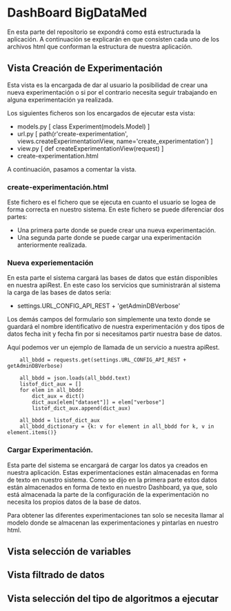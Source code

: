 # DashBoard BigDataMed
En esta parte del repositorio se expondrá como está estructurada la aplicación. A continuación se explicarán en que consisten cada uno de los archivos html que conforman la estructura de nuestra aplicación. 

## Vista Creación de Experimentación

Esta vista es la encargada de dar  al usuario la posibilidad de crear una nueva experimentación o si por el contrario necesita seguir trabajando en alguna experimentación ya realizada. 

Los siguientes ficheros son los encargados de ejecutar esta vista:

- models.py [ class Experiment(models.Model) ]
- url.py  [ path(r'create-experimentation', views.createExperimentationView, name='create_experimentation') ]
- view.py [ def createExperimentationView(request)  ]
- create-experimentation.html

A continuación, pasamos a comentar la vista. 

### create-experimentación.html
Este fichero es el fichero que se ejecuta en cuanto el usuario se logea de forma correcta en nuestro sistema. En este fichero se puede diferenciar dos partes:

- Una primera parte donde se puede crear una nueva experimentación.
- Una segunda parte donde se puede cargar una experimentación anteriormente realizada.

###  Nueva experiementación
En esta parte el sistema cargará las bases de datos que están disponibles en nuestra apiRest. En este caso los servicios que suministrarán al sistema  la carga de las bases de  datos sería:

- settings.URL_CONFIG_API_REST + 'getAdminDBVerbose'

Los demás campos del formulario son simplemente una texto donde se guardará el nombre identificativo de nuestra experimentación y dos tipos de datos fecha init y fecha fin por si necesitamos partir nuestra base de datos.

Aquí podemos ver un ejemplo de llamada de un servicio a nuestra apiRest.

```
    all_bbdd = requests.get(settings.URL_CONFIG_API_REST + getAdminDBVerbose)       
        
    all_bbdd = json.loads(all_bbdd.text)
    listof_dict_aux = []
    for elem in all_bbdd:
        dict_aux = dict()
        dict_aux[elem["dataset"]] = elem["verbose"]
        listof_dict_aux.append(dict_aux)
    
    all_bbdd = listof_dict_aux
    all_bbdd_dictionary = {k: v for element in all_bbdd for k, v in element.items()}
```


### Cargar Experimentación. 
Esta parte del sistema se encargará de cargar los datos ya creados en nuestra aplicación. Estas experimentaciones están almacenadas en forma de texto  en nuestro sistema. Como se dijo en la primera parte estos datos están almacenados en forma de texto en nuestro Dashboard, ya que, solo está almacenada la parte de la configuración de la experimentación no necesita los propios datos de la base de datos. 

Para obtener las diferentes experimentaciones tan solo se necesita llamar al modelo donde se almacenan las experimentaciones y pintarlas en nuestro html. 

## Vista selección de variables



## Vista filtrado de datos


## Vista selección del tipo de algoritmos a ejecutar







